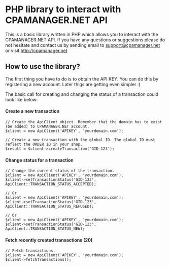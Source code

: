 # PHP library to interact with CPAMANAGER.NET API

This is a basic library written in PHP which allows you to interact with the CPAMANAGER.NET API. If you have any questions
or suggestions please do not hesitate and contact us by sending email to support@cpamanager.net or visit http://cpamanager.net

## How to use the library?

The first thing you have to do is to obtain the API KEY. You can do this by registering a new account. Later thigs are getting even simpler :)

The basic call for creating and changing the status of a transaction could look like below:

#### Create a new transaction
```
// Create the ApiClient object. Remember that the domain has to exist (be added) to CPAMANAGER.NET account.
$client = new ApiClient('APIKEY', 'yourdomain.com');

// Create a new transaction with the global ID. The global ID must reflect the ORDER ID in your shop.
$result = $client->createTransaction('GID-123');
```

#### Change status for a transaction

```
// Change the current status of the transaction.
$client = new ApiClient('APIKEY', 'yourdomain.com');
$client->setTransactionStatus('GID-123', ApiClient::TRANSACTION_STATUS_ACCEPTED);

// Or
$client = new ApiClient('APIKEY', 'yourdomain.com');
$client->setTransactionStatus('GID-123', ApiClient::TRANSACTION_STATUS_REFUSED);

// Or
$client = new ApiClient('APIKEY', 'yourdomain.com');
$client->setTransactionStatus('GID-123', ApiClient::TRANSACTION_STATUS_NEW);
```

#### Fetch recently created transactions (20)

```
// Fetch transactions.
$client = new ApiClient('APIKEY', 'yourdomain.com');
$client->fetchTransactions();
```

